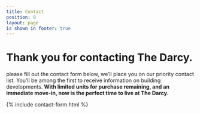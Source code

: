 ```yaml
---
title: Contact
position: 8
layout: page
is shown in footer: true
---
```


# Thank you for contacting The Darcy.

please fill out the contact form below, we’ll place you on our priority contact list. You’ll be among the first to receive information on building developments. **With limited units for purchase remaining, and an immediate move-in, now is the perfect time to live at The Darcy.**

{% include contact-form.html %}

